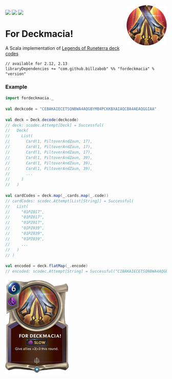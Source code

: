 <img align="right" src="https://github.com/Billzabob/ForDeckmacia/blob/master/src/main/resources/demacia.png" height="125px" style="padding-left: 20px"/>


[![](https://github.com/Billzabob/ForDeckmacia/workflows/build/badge.svg)](https://github.com/Billzabob/ForDeckmacia/actions?query=workflow%3Abuild)
[![](https://codecov.io/gh/Billzabob/ForDeckmacia/branch/master/graph/badge.svg)](https://codecov.io/gh/Billzabob/ForDeckmacia)
[![](https://img.shields.io/nexus/r/https/oss.sonatype.org/com.github.billzabob/fordeckmacia_2.13.svg)](https://oss.sonatype.org/content/repositories/releases/com/github/billzabob/fordeckmacia_2.13)

# For Deckmacia!

A Scala implementation of [Legends of Runeterra deck codes](https://developer.riotgames.com/docs/lor#deck-codes)

```
// available for 2.12, 2.13
libraryDependencies += "com.github.billzabob" %% "fordeckmacia" % "version"
```

### Example ###

```scala
import fordeckmacia._

val deckcode = "CEBAKAIECETSQNBWA4AQGBYMB4PCKKBXAIAQCBA4AEAQGGIAA"

val deck = Deck.decode(deckcode)
// deck: scodec.Attempt[Deck] = Successful(
//   Deck(
//     List(
//       Card(1, PiltoverAndZaun, 17),
//       Card(1, PiltoverAndZaun, 17),
//       Card(1, PiltoverAndZaun, 17),
//       Card(1, PiltoverAndZaun, 39),
//       Card(1, PiltoverAndZaun, 39),
//       Card(1, PiltoverAndZaun, 39),
//       ...
//     )
//   )  

val cardCodes = deck.map(_.cards.map(_.code))
// cardCodes: scodec.Attempt[List[String]] = Successful(
//   List(
//     "01PZ017",
//     "01PZ017",
//     "01PZ017",
//     "01PZ039",
//     "01PZ039",
//     "01PZ039",
//     ...
//   )
// )

val encoded = deck.flatMap(_.encode)
// encoded: scodec.Attempt[String] = Successful("CIBAKAIECETSQNBWA4AQGBYMB4PCKKBXAIAQCBA4AEAQGGIAA")
```

<img src="https://github.com/Billzabob/ForDeckmacia/blob/master/src/main/resources/ForDeckmacia.png" height="300px"/>
